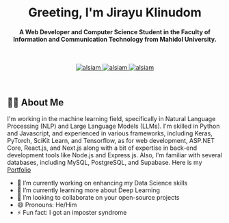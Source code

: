 <div align="center">
<h1 align="center">Greeting, I'm Jirayu Klinudom</h1>
<h4 align="center">A Web Developer and Computer Science Student in the Faculty of Information and Communication Technology from Mahidol University.
</div>
<br />

<p align="center">
<!--  <a href="https://alsiam.com" target="blank">
  <img src="https://img.shields.io/badge/Website-DC143C?style=for-the-badge&logo=medium&logoColor=white" alt="alsiam" />
 </a> -->
 <a href="https://linkedin.com/in/jirayu-klinudom" target="_blank">
  <img src="https://img.shields.io/badge/LinkedIn-0077B5?style=for-the-badge&logo=linkedin&logoColor=white" alt="alsiam"/>
 </a>
 <!-- <a href="https://dev.to/alsiam" target="_blank">
  <img src="https://img.shields.io/badge/dev.to-0A0A0A?style=for-the-badge&logo=dev.to&logoColor=white" alt="alsiam" />
 </a> -->
<!--  <a href="https://twitter.com/_alsiam" target="_blank">
  <img src="https://img.shields.io/badge/Twitter-1DA1F2?style=for-the-badge&logo=twitter&logoColor=white" />
 </a> -->
 <a href="https://www.instagram.com/scoopy_james" target="_blank">
  <img src="https://img.shields.io/badge/Instagram-fe4164?style=for-the-badge&logo=instagram&logoColor=white" alt="alsiam" />
 </a> 
 <a href="https://facebook.com/jirayuklinudom" target="_blank">
  <img src="https://img.shields.io/badge/Facebook-20BEFF?&style=for-the-badge&logo=facebook&logoColor=white" alt="alsiam"  />
  </a> 
</p>
<br />

<!-- About Section -->
## :man_technologist: **About Me**
I'm working in the machine learning field, specifically in Natural Language Processing (NLP) and Large Language Models (LLMs). I'm skilled in Python and Javascript, and experienced in various frameworks, including Keras, PyTorch, SciKit Learn, and Tensorflow, as for web development, ASP.NET Core, React.js, and Next.js along with a bit of expertise in back-end development tools like Node.js and Express.js. Also, I'm familiar with several databases, including MySQL, PostgreSQL, and Supabase. 
Here is my <a href="https://portfolio-sepia-five-71.vercel.app/" target="_blank">Portfolio</a>
- 🔭 I’m currently working on enhancing my Data Science skills
- 🌱 I’m currently learning more about Deep Learning
- 👯 I’m looking to collaborate on your open-source projects
- 😄 Pronouns: He/Him
- ⚡ Fun fact: I got an imposter syndrome

<br/>
